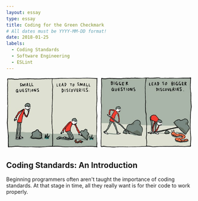 ```yaml
---
layout: essay
type: essay
title: Coding for the Green Checkmark
# All dates must be YYYY-MM-DD format!
date: 2018-01-25
labels:
  - Coding Standards
  - Software Engineering
  - ESLint
---
```

  <img class="ui image" src="../images/Questions.jpg">

## Coding Standards: An Introduction
Beginning programmers often aren't taught the importance of coding standards. At that stage in time, all they really want is for their code to work properly. 
